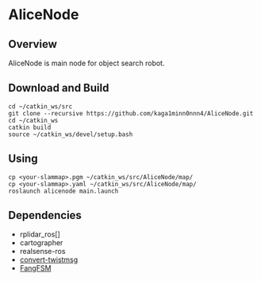 # AliceNode

## Overview
AliceNode is main node for object search robot.

## Download and Build
    cd ~/catkin_ws/src
    git clone --recursive https://github.com/kaga1minn0nnn4/AliceNode.git
    cd ~/catkin_ws
    catkin build
    source ~/catkin_ws/devel/setup.bash

## Using
    cp <your-slammap>.pgm ~/catkin_ws/src/AliceNode/map/
    cp <your-slammap>.yaml ~/catkin_ws/src/AliceNode/map/
    roslaunch alicenode main.launch

## Dependencies
- rplidar_ros[]
- cartographer
- realsense-ros
- [convert-twistmsg](https://github.com/kaga1minn0nnn4/convert_twistmsg.git)
- [FangFSM](https://github.com/kaga1minn0nnn4/FangFSM.git)
